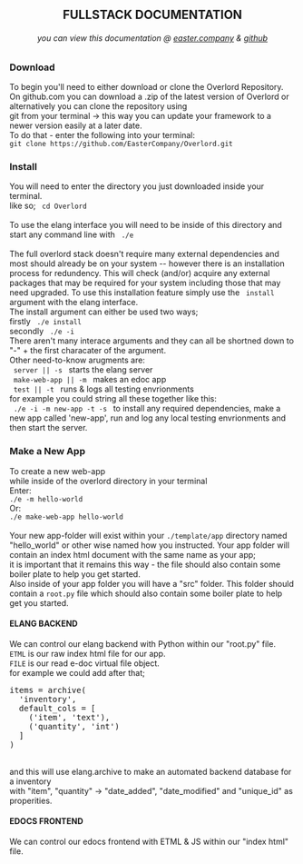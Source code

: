 <h2 class="redline" style="text-align:center;">FULLSTACK DOCUMENTATION</h2>
<h6 style="text-align:center;"> you can view this documentation @ <a href='https://www.easter.company/documentation'>easter.company</a> & <a href='https://github.com/EasterCompany/Overlord/blob/master/README.md'>github</a></h6>
<h3> Download </h3>
<p>
  To begin you'll need to either download or clone the Overlord Repository.<br>
  On github.com you can download a .zip of the latest version of Overlord or alternatively you can clone the repository using<br>git from your terminal -> this way you can update your framework to a newer version easily at a later date.<br>
  To do that - enter the following into your terminal:<br>
  <code>git clone https://github.com/EasterCompany/Overlord.git</code>
</p>
<h3> Install </h3>
<p>
  You will need to enter the directory you just downloaded inside your terminal.<br>
  like so; <code> cd Overlord </code> <br>
  <br>
  To use the elang interface you will need to be inside of this directory and start any command line with <code> ./e </code> <br><br>
  The full overlord stack doesn't require many external dependencies and most should already be on your system -- however there is an installation process for redundency. This will check (and/or) acquire any external packages that may be required for your system including those that may need upgraded. To use this installation feature simply use the <code> install </code> argument with the elang interface.<br>
  The install argument can either be used two ways;<br>
  firstly <code> ./e install </code><br>
  secondly <code> ./e -i </code><br>
  There aren't many interace arguments and they can all be shortned down to "-" + the first characater of the argument.<br>
  Other need-to-know arugments are:<br>
  <code> server || -s </code> starts the elang server<br>
  <code> make-web-app || -m </code> makes an edoc app<br>
  <code> test || -t </code> runs & logs all testing envrionments<br>
  for example you could string all these together like this:<br>
  <code> ./e -i -m new-app -t -s </code> to install any required dependencies, make a new app called 'new-app', run and log any local testing envrionments and then start the server.<br>
</p>
<h3> Make a New App </h3>
<p> 
  To create a new web-app<br>while inside of the overlord directory in your terminal<br>
  Enter:<br>
  <code>./e -m hello-world</code><br>
  Or:<br>
  <code>./e make-web-app hello-world</code><br>
  <br>
  Your new app-folder will exist within your <code>./template/app</code> directory named "hello_world" or other wise named how you instructed.
  Your app folder will contain an index html document with the same name as your app;<br>it is important that it remains this way - the file should also contain some boiler plate to help you get started.<br>Also inside of your app folder you will have a "src" folder. This folder should contain a <code>root.py</code> file which should also contain some boiler plate to help get you started.<br>
</p>
<h4> ELANG BACKEND </h4>
<p> 
  We can control our elang backend with Python within our "root.py" file.<br>
  <code>ETML</code> is our raw index html file for our app.<br>
  <code>FILE</code> is our read e-doc virtual file object.<br>
  for example we could add after that;<br>
  <pre>items = archive(<br>&nbsp;&nbsp;'inventory',<br>&nbsp;&nbsp;default_cols = [<br>&nbsp;&nbsp;&nbsp;&nbsp;('item', 'text'),<br>&nbsp;&nbsp;&nbsp;&nbsp;('quantity', 'int')<br>&nbsp;&nbsp;]<br>)</pre><br>
  and this will use elang.archive to make an automated backend database for a inventory <br>
  with "item", "quantity" -> "date_added", "date_modified" and "unique_id" as properities.<br>
</p>
<h4> EDOCS FRONTEND </h4>
<p> We can control our edocs frontend with ETML & JS within our "index html" file. </p>
